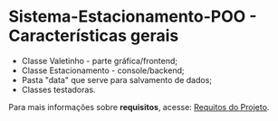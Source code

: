 # Sistema-Estacionamento-POO - Características gerais

- Classe Valetinho - parte gráfica/frontend;
- Classe Estacionamento - console/backend;
- Pasta "data" que serve para salvamento de dados;
- Classes testadoras.

Para mais informações sobre **requisitos**, acesse:
[Requitos do Projeto](https://drive.google.com/file/d/1U82GVsL4xTz1QhWNydE2n77kamBKyCPy/view?usp=share_link).
